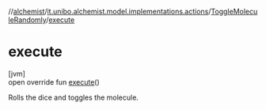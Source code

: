//[alchemist](../../../index.md)/[it.unibo.alchemist.model.implementations.actions](../index.md)/[ToggleMoleculeRandomly](index.md)/[execute](execute.md)

# execute

[jvm]\
open override fun [execute](execute.md)()

Rolls the dice and toggles the molecule.
